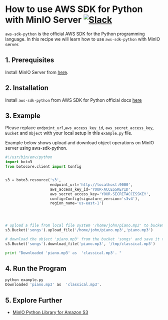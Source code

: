 # How to use AWS SDK for Python with MinIO Server [![Slack](https://slack.min.io/slack?type=svg)](https://slack.min.io)

`aws-sdk-python` is the official AWS SDK for the Python programming language. In this recipe we will learn how to use `aws-sdk-python` with MinIO server.

## 1. Prerequisites

Install MinIO Server from [here](https://docs.min.io/docs/minio-quickstart-guide).

## 2. Installation

Install `aws-sdk-python` from AWS SDK for Python official docs [here](https://aws.amazon.com/sdk-for-python/)

## 3. Example

Please replace ``endpoint_url``,``aws_access_key_id``, ``aws_secret_access_key``, ``Bucket`` and ``Object`` with your local setup in this ``example.py`` file.

Example below shows upload and download object operations on MinIO server using aws-sdk-python.

```python
#!/usr/bin/env/python
import boto3
from botocore.client import Config


s3 = boto3.resource('s3',
                    endpoint_url='http://localhost:9000',
                    aws_access_key_id='YOUR-ACCESSKEYID',
                    aws_secret_access_key='YOUR-SECRETACCESSKEY',
                    config=Config(signature_version='s3v4'),
                    region_name='us-east-1')




# upload a file from local file system '/home/john/piano.mp3' to bucket 'songs' with 'piano.mp3' as the object name.
s3.Bucket('songs').upload_file('/home/john/piano.mp3','piano.mp3')

# download the object 'piano.mp3' from the bucket 'songs' and save it to local FS as /tmp/classical.mp3
s3.Bucket('songs').download_file('piano.mp3', '/tmp/classical.mp3')

print "Downloaded 'piano.mp3' as  'classical.mp3'. "
```

## 4. Run the Program

```sh
python example.py
Downloaded 'piano.mp3' as  'classical.mp3'.
```
## 5. Explore Further

* [MinIO Python Library for Amazon S3](https://docs.min.io/docs/python-client-quickstart-guide)
